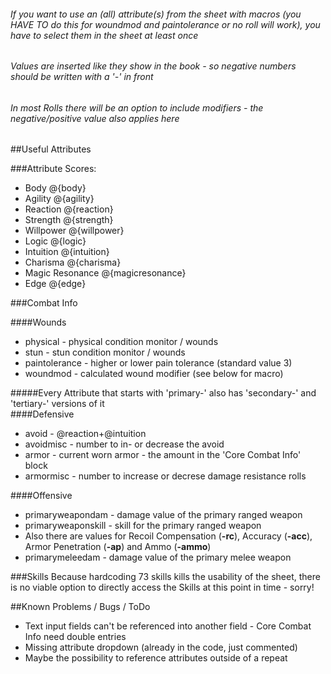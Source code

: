 ###### If you want to use an (all) attribute(s) from the sheet with macros (you HAVE TO do this for woundmod and paintolerance or no roll will work), you have to *select* them in the sheet at least once
###### Values are inserted like they show in the book - so negative numbers should be written with a '-' in front
###### In most Rolls there will be an option to include modifiers - the negative/positive value also applies here

##Useful Attributes

###Attribute Scores:
* Body @{body}
* Agility @{agility}
* Reaction @{reaction}
* Strength @{strength}
* Willpower @{willpower}
* Logic @{logic}
* Intuition @{intuition}
* Charisma @{charisma}
* Magic Resonance @{magicresonance}
* Edge @{edge}
    
###Combat Info

####Wounds
* physical - physical condition monitor / wounds
* stun - stun condition monitor / wounds
* paintolerance - higher or lower pain tolerance (standard value 3)
* woundmod - calculated wound modifier (see below for macro)
  
#####Every Attribute that starts with 'primary-' also has 'secondary-' and 'tertiary-' versions of it  
####Defensive
* avoid - @reaction+@intuition
* avoidmisc - number to in- or decrease the avoid 
* armor - current worn armor - the amount in the 'Core Combat Info' block
* armormisc - number to increase or decrese damage resistance rolls

####Offensive    
* primaryweapondam - damage value of the primary ranged weapon
* primaryweaponskill - skill for the primary ranged weapon 
* Also there are values for Recoil Compensation (**-rc**), Accuracy (**-acc**), Armor Penetration (**-ap**) and Ammo (**-ammo**)
* primarymeleedam - damage value of the primary melee weapon

###Skills
Because hardcoding 73 skills kills the usability of the sheet, there is no viable option to directly access the Skills at this point in time - sorry!

##Known Problems / Bugs / ToDo

* Text input fields can't be referenced into another field - Core Combat Info need double entries
* Missing attribute dropdown (already in the code, just commented)
* Maybe the possibility to reference attributes outside of a repeat
